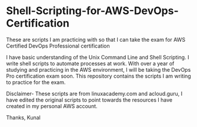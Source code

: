 # Shell-Scripting-for-AWS-DevOps-Certification
These are scripts I am practicing with so that I can take the exam for AWS Certified DevOps Professional certification

I have basic understanding of the Unix Command Line and Shell Scripting. I write shell scripts to automate processes at work. With over a year of studying and practicing in the AWS environment, I will be taking the DevOps Pro certification exam soon. This repository contains the scripts I am writing to practice for the exam.

Disclaimer- These scripts are from linuxacademy.com and acloud.guru, I have edited the original scripts to point towards the resources I have created in my personal AWS account.

Thanks,
Kunal

